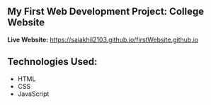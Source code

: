 ## My First Web Development Project: College Website 

**Live Website:** https://saiakhil2103.github.io/firstWebsite.github.io

## Technologies Used:
  - HTML
  - CSS
  - JavaScript
